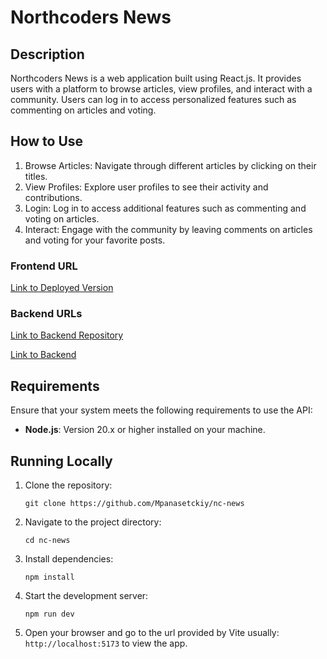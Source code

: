 # Northcoders News

## Description

Northcoders News is a web application built using React.js. It provides users with a platform to browse articles, view profiles, and interact with a community. Users can log in to access personalized features such as commenting on articles and voting.

## How to Use

1. Browse Articles: Navigate through different articles by clicking on their titles.
2. View Profiles: Explore user profiles to see their activity and contributions.
3. Login: Log in to access additional features such as commenting and voting on articles.
4. Interact: Engage with the community by leaving comments on articles and voting for your favorite posts.

### Frontend URL

[Link to Deployed Version](fe-nc-news-maksim.netlify.app)

### Backend URLs

[Link to Backend Repository](https://github.com/Mpanasetckiy/be-nc-news)

[Link to Backend](https://be-nc-news-0820.onrender.com/api)

## Requirements

Ensure that your system meets the following requirements to use the API:

- **Node.js**: Version 20.x or higher installed on your machine.

## Running Locally

1. Clone the repository:

   ```
   git clone https://github.com/Mpanasetckiy/nc-news
   ```

2. Navigate to the project directory:

   ```
   cd nc-news
   ```

3. Install dependencies:
   ```
   npm install
   ```
4. Start the development server:
   ```
   npm run dev
   ```
5. Open your browser and go to the url provided by Vite usually: `http://localhost:5173` to view the app.
